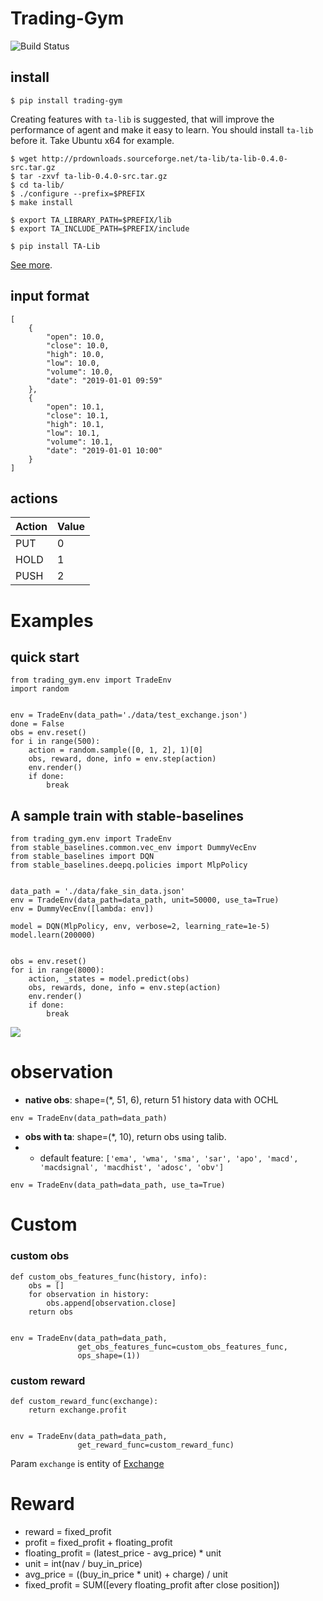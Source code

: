 # Trading-Gym


![Build Status](https://travis-ci.org/mymusise/Trading-Gym.svg?branch=master)


## install 

```
$ pip install trading-gym
```
Creating features with `ta-lib` is suggested, that will improve the performance of agent and make it easy to learn. You should install `ta-lib` before it. Take Ubuntu x64 for example.
```
$ wget http://prdownloads.sourceforge.net/ta-lib/ta-lib-0.4.0-src.tar.gz 
$ tar -zxvf ta-lib-0.4.0-src.tar.gz
$ cd ta-lib/
$ ./configure --prefix=$PREFIX
$ make install

$ export TA_LIBRARY_PATH=$PREFIX/lib
$ export TA_INCLUDE_PATH=$PREFIX/include

$ pip install TA-Lib
```
[See more](https://github.com/mrjbq7/ta-lib).


## input format

```
[
    {
        "open": 10.0,
        "close": 10.0,
        "high": 10.0,
        "low": 10.0,
        "volume": 10.0,
        "date": "2019-01-01 09:59"
    },
    {
        "open": 10.1,
        "close": 10.1,
        "high": 10.1,
        "low": 10.1,
        "volume": 10.1,
        "date": "2019-01-01 10:00"
    }
]
```


## actions

| Action | Value |
| ------ | ----- |
| PUT    | 0     |
| HOLD   | 1     |
| PUSH   | 2     |


# Examples



## quick start

```
from trading_gym.env import TradeEnv
import random


env = TradeEnv(data_path='./data/test_exchange.json')
done = False
obs = env.reset()
for i in range(500):
    action = random.sample([0, 1, 2], 1)[0]
    obs, reward, done, info = env.step(action)
    env.render()
    if done:
        break
```

## A sample train with stable-baselines

```
from trading_gym.env import TradeEnv
from stable_baselines.common.vec_env import DummyVecEnv
from stable_baselines import DQN
from stable_baselines.deepq.policies import MlpPolicy


data_path = './data/fake_sin_data.json'
env = TradeEnv(data_path=data_path, unit=50000, use_ta=True)
env = DummyVecEnv([lambda: env])

model = DQN(MlpPolicy, env, verbose=2, learning_rate=1e-5)
model.learn(200000)


obs = env.reset()
for i in range(8000):
    action, _states = model.predict(obs)
    obs, rewards, done, info = env.step(action)
    env.render()
    if done:
        break
```

![](https://media.giphy.com/media/4HmjUuzwQytXhDEXYX/giphy.gif)


# observation

- **native obs**: shape=(*, 51, 6), return 51 history data with OCHL
```
env = TradeEnv(data_path=data_path)
```

- **obs with ta**: shape=(*, 10), return obs using talib.
- - default feature: `['ema', 'wma', 'sma', 'sar', 'apo', 'macd', 'macdsignal', 'macdhist', 'adosc', 'obv']`
```
env = TradeEnv(data_path=data_path, use_ta=True)
```


# Custom

### **custom obs**
```
def custom_obs_features_func(history, info):
    obs = []
    for observation in history:
        obs.append[observation.close]
    return obs


env = TradeEnv(data_path=data_path,
               get_obs_features_func=custom_obs_features_func,
               ops_shape=(1))
```

### **custom reward**
```
def custom_reward_func(exchange):
    return exchange.profit


env = TradeEnv(data_path=data_path,
               get_reward_func=custom_reward_func)
```
Param `exchange` is entity of [Exchange](docs/exchange.md)


# Reward
- reward = fixed_profit
- profit = fixed_profit + floating_profit
- floating_profit = (latest_price - avg_price) * unit
- unit = int(nav / buy_in_price)
- avg_price = ((buy_in_price * unit) + charge) / unit
- fixed_profit = SUM([every floating_profit after close position])
